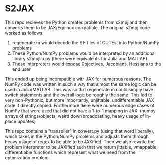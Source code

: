 # S2JAX

This repo recieves the Python created problems from s2mpj and then converts them
to be JAX/Equinox compatible. The original s2mpj code worked as follows:

1. regenerate.m would decode the SIF files of CUTEst into Python/NumPy problems
2. These Python/NumPy problems would be interpreted by an additional library s2mpjlib.py (there were equivalents for Julia and MATLAB).
3. These interpreters would expose Objectives, Jacobians, Hessians to the end user

This ended up being incompatible with JAX for numerous reasons. The NumPy code was written in such a way that almost the same logic can be used in Julia/MATLAB. This was so that regenerate.m could simply have switch statements and the overall logic be roughly the same. This led to very non-Pythonic, but more importantly, unjittable, undifferentiable JAX code if directly copied. Furthermore there were numerous edge cases of NumPy that were used that did not have a 1-to-1 mapping in JAX. (numpy arrays of strings/objects, weird down broadcasting, heavy usage of in-place updates)

This repo contains a "transpiler" in convert.py (using that word liberally), which takes in the Python/NumPy problems and adjusts them through heavy usage of regex to be able to be JAXified. Then we also rewrite the problem interpreter to be JAXified such that we return jittable, vmappable, differentiable functions which represent what we need from the optimization problem.


